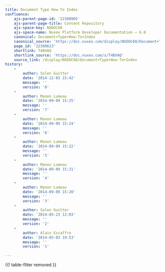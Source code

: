 ```yaml
---
title: Document Type How-To Index
confluence:
    ajs-parent-page-id: '22380905'
    ajs-parent-page-title: Content Repository
    ajs-space-key: NXDOC60
    ajs-space-name: Nuxeo Platform Developer Documentation — 6.0
    canonical: Document+Type+How-To+Index
    canonical_source: 'https://doc.nuxeo.com/display/NXDOC60/Document+Type+How-To+Index'
    page_id: '22380623'
    shortlink: T4BVAQ
    shortlink_source: 'https://doc.nuxeo.com/x/T4BVAQ'
    source_link: /display/NXDOC60/Document+Type+How-To+Index
history:
    - 
        author: Solen Guitter
        date: '2014-12-03 15:42'
        message: ''
        version: '8'
    - 
        author: Manon Lumeau
        date: '2014-09-09 15:25'
        message: ''
        version: '7'
    - 
        author: Manon Lumeau
        date: '2014-09-09 15:24'
        message: ''
        version: '6'
    - 
        author: Manon Lumeau
        date: '2014-09-09 15:22'
        message: ''
        version: '5'
    - 
        author: Manon Lumeau
        date: '2014-09-09 15:21'
        message: ''
        version: '4'
    - 
        author: Manon Lumeau
        date: '2014-09-09 15:20'
        message: ''
        version: '3'
    - 
        author: Solen Guitter
        date: '2014-05-23 12:03'
        message: ''
        version: '2'
    - 
        author: Alain Escaffre
        date: '2014-05-03 19:53'
        message: ''
        version: '1'

---
```

{{! table-filter removed }}